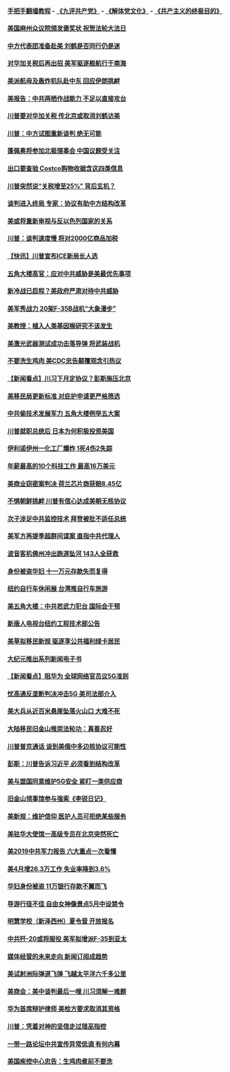 #### [手把手翻墙教程](https://github.com/gfw-breaker/guides/wiki) -  [《九评共产党》](https://github.com/gfw-breaker/9ping.md?t=05061238) - [《解体党文化》](https://github.com/gfw-breaker/jtdwh.md?t=05061238) - [《共产主义的终极目的》](https://github.com/gfw-breaker/gczydzjmd.md?t=05061238)

#### [美国麻州众议院颁发褒奖状 祝贺法轮大法日](../pages/nsc412/n11237722.md?t=05061238) 

#### [中方代表团准备赴美 刘鹤是否同行仍是迷](../pages/nsc412/n11237539.md?t=05061238) 

#### [对华加关税后再出招 美军驱逐舰航行于南海](../pages/nsc412/n11237441.md?t=05061238) 

#### [美派航母及轰炸机队赴中东 回应伊朗挑衅](../pages/nsc412/n11236523.md?t=05061238) 

#### [美报告：中共两栖作战能力 不足以直接攻台](../pages/nsc412/n11236907.md?t=05061238) 

#### [川普要对华加关税 传北京或取消刘鹤访美](../pages/nsc412/n11236236.md?t=05061238) 

#### [川普：中方试图重新谈判 绝无可能](../pages/nsc412/n11236158.md?t=05061238) 

#### [蓬佩奥将参加北极理事会 中国议题受关注](../pages/nsc412/n11236096.md?t=05061238) 

#### [出口要查验 Costco购物收据含这四类信息](../pages/nsc412/n11229731.md?t=05061238) 

#### [川普突然说“关税增至25%” 背后玄机？](../pages/nsc412/n11236062.md?t=05061238) 

#### [谈判进入终局 专家：协议有助中方结构改革](../pages/nsc412/n11236020.md?t=05061238) 

#### [美或将重新审视与反以色列国家的关系](../pages/nsc412/n11235969.md?t=05061238) 

#### [川普：谈判速度慢 将对2000亿商品加税](../pages/nsc412/n11235906.md?t=05061238) 

#### [【快讯】川普宣布ICE新局长人选](../pages/nsc412/n11235805.md?t=05061238) 

#### [五角大楼高官：应对中共威胁是美最优先事项](../pages/nsc412/n11235691.md?t=05061238) 

#### [新冷战已启程？美政府严肃对待中共威胁](../pages/nsc412/n11234335.md?t=05061238) 

#### [美军秀战力 20架F-35B战机“大象漫步”](../pages/nsc412/n11235147.md?t=05061238) 

#### [美教授：植入人类基因猴研究不该发生](../pages/nsc412/n11234343.md?t=05061238) 

#### [美激光武器测试成功击落导弹 将武装战机](../pages/nsc412/n11230293.md?t=05061238) 

#### [不要洗生鸡肉 美CDC忠告颠覆观念引热议](../pages/nsc412/n11234468.md?t=05061238) 

#### [【新闻看点】川习下月定协议？彭斯施压北京](../pages/nsc412/n11234230.md?t=05061238) 

#### [美移民局更新标准 对庇护申请更严格筛选](../pages/nsc412/n11234375.md?t=05061238) 

#### [中共偷技术发展军力 五角大楼例举五大案](../pages/nsc412/n11232655.md?t=05061238) 

#### [川普就职总统后 日本为何积极投资美国](../pages/nsc412/n11234349.md?t=05061238) 

#### [伊利诺伊州一化工厂爆炸 1死4伤2失踪](../pages/nsc412/n11234258.md?t=05061238) 

#### [年薪最高的10个科技工作 最高16万美元](../pages/nsc412/n11234095.md?t=05061238) 

#### [美商业窃密案判决 荷兰芯片商获赔8.45亿](../pages/nsc412/n11234200.md?t=05061238) 

#### [不惧朝鲜挑衅 川普有信心达成美朝无核协议](../pages/nsc412/n11234132.md?t=05061238) 

#### [次子涉足中共监控技术 拜登被批不适任总统](../pages/nsc412/n11234026.md?t=05061238) 

#### [美军方再提季超群间谍案 直指中共代理人](../pages/nsc412/n11232649.md?t=05061238) 

#### [波音客机佛州冲出跑道坠河 143人全获救](../pages/nsc412/n11233474.md?t=05061238) 

#### [身份被盗华妇 十一万元存款失而复得](../pages/nsc412/n11233295.md?t=05061238) 

#### [纽约自行车休闲展 台湾推自行车旅游](../pages/nsc412/n11233287.md?t=05061238) 

#### [美五角大楼：中共若武力犯台 国际会干预](../pages/nsc412/n11232938.md?t=05061238) 

#### [新唐人电视台纽约工程技术部公告](../pages/nsc412/n11232743.md?t=05061238) 

#### [美草拟移民新规 驱逐享公共福利绿卡居民](../pages/nsc412/n11232810.md?t=05061238) 

#### [大纪元推出系列新闻电子书](../pages/nsc412/n11229739.md?t=05061238) 

#### [【新闻看点】阻华为 全球网络官员议5G准则](../pages/nsc412/n11232399.md?t=05061238) 

#### [忧高通反垄断判决冲击5G 美司法部介入](../pages/nsc412/n11232436.md?t=05061238) 

#### [美大兵从近百米悬崖坠落火山口 大难不死](../pages/nsc412/n11232514.md?t=05061238) 

#### [大陆移民旧金山推崇法轮功：真善忍好](../pages/nsc412/n11232059.md?t=05061238) 

#### [川普普京通话 谈到美俄中多边核协议可能性](../pages/nsc412/n11232521.md?t=05061238) 

#### [彭斯：川普告诉习近平 必须看到结构改革](../pages/nsc412/n11232538.md?t=05061238) 

#### [美与盟国同意维护5G安全 紧盯一类供应商](../pages/nsc412/n11232305.md?t=05061238) 

#### [旧金山领事馆参与强索《李锐日记》](../pages/nsc412/n11232274.md?t=05061238) 

#### [美新规：维护信仰 医护人员可拒绝某些服务](../pages/nsc412/n11231658.md?t=05061238) 

#### [美驻华大使馆一高级专员在北京突然死亡](../pages/nsc412/n11231991.md?t=05061238) 

#### [美2019中共军力报告 六大重点一次看懂](../pages/nsc412/n11231924.md?t=05061238) 

#### [美4月增26.3万工作 失业率降到3.6%](../pages/nsc412/n11231959.md?t=05061238) 

#### [华妇身份被盗  11万银行存款不翼而飞](../pages/nsc412/n11230871.md?t=05061238) 

#### [导游行径不佳 自由女神像景点5月中设禁令](../pages/nsc412/n11230865.md?t=05061238) 

#### [明慧学校（新泽西州）夏令营 开放报名](../pages/nsc412/n11230845.md?t=05061238) 

#### [中共歼-20或将服役 美军拟增派F-35到亚太](../pages/nsc412/n11231286.md?t=05061238) 

#### [媒体经营的未来走向 新闻订阅成趋势](../pages/nsc412/n11227859.md?t=05061238) 

#### [美试射洲际弹道飞弹 飞越太平洋六千多公里](../pages/nsc412/n11231012.md?t=05061238) 

#### [美商会：美中谈判最后一哩 川习须解一难题](../pages/nsc412/n11230581.md?t=05061238) 

#### [华为首席辩护律师 美检方要求取消其资格](../pages/nsc412/n11230262.md?t=05061238) 

#### [川普：凭着对神的坚信走过猎巫指控](../pages/nsc412/n11229955.md?t=05061238) 

#### [一带一路论坛中共宣传异常低调 有何内幕](../pages/nsc412/n11230156.md?t=05061238) 

#### [美国疾控中心忠告：生鸡肉煮前不要洗](../pages/nsc412/n11230127.md?t=05061238) 

